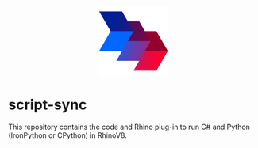 <p align="center">
    <img src="./CsRhino/EmbeddedResources/logo/scriptsync_480.png" width="140">
</p>

# script-sync
This repository contains the code and Rhino plug-in to run C# and Python (IronPython or CPython) in RhinoV8.
